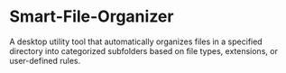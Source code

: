 # Smart-File-Organizer
A desktop utility tool that automatically organizes files in a specified directory into categorized subfolders based on file types, extensions, or user-defined rules.
